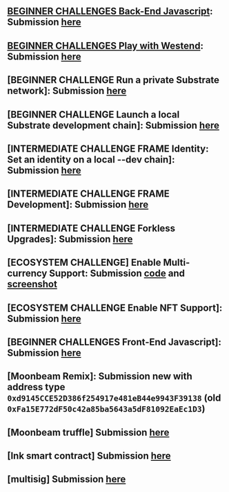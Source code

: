 ## [BEGINNER CHALLENGES Back-End Javascript](https://gitcoin.co/issue/Polkadot-Network/hello-world-by-polkadot/13/100023939): Submission [here](https://github.com/fussyl/polkadot-hello-world/blob/main/back-end.js)
## [BEGINNER CHALLENGES Play with Westend](https://gitcoin.co/issue/Polkadot-Network/hello-world-by-polkadot/15/100023941): Submission [here](https://westend.subscan.io/extrinsic/0x47a07dc44093c3e80ae897453ae6505d2ac8a5e68e3c3187fabdb4d53ab7019e) 
## [BEGINNER CHALLENGE Run a private Substrate network]: Submission [here](https://github.com/fussyl/polkadot-hello-world/blob/main/private-network.png)
## [BEGINNER CHALLENGE Launch a local Substrate development chain]: Submission [here](https://github.com/fussyl/polkadot-hello-world/blob/main/local-private-network.png) 
## [INTERMEDIATE CHALLENGE FRAME Identity: Set an identity on a local --dev chain]: Submission [here](https://github.com/fussyl/polkadot-hello-world/blob/main/Frame%20Identity%20Local%20Dev.png)
## [INTERMEDIATE CHALLENGE FRAME Development]: Submission [here](https://github.com/fussyl/polkadot-hello-world/blob/main/FRAME-Development.md)
## [INTERMEDIATE CHALLENGE Forkless Upgrades]: Submission [here](https://github.com/fussyl/polkadot-hello-world/blob/main/Runtime%20Upgrade.png)
## [ECOSYSTEM CHALLENGE] Enable Multi-currency Support: Submission [code](https://github.com/fussyl/sub-node-orml) and [screenshot](https://github.com/fussyl/sub-node-orml/blob/master/orml-token%20custom%20currency%20transfer.png)
## [ECOSYSTEM CHALLENGE Enable NFT Support]: Submission [here](https://github.com/fussyl/sub-node-orml)
## [BEGINNER CHALLENGES Front-End Javascript]: Submission [here](https://github.com/fussyl/sub-frontend-template-custom)
## [Moonbeam Remix]: Submission new with address type `0xd9145CCE52D386f254917e481eB44e9943F39138` (old `0xFa15E772dF50c42a85ba5643a5dF81092EaEc1D3`)
## [Moonbeam truffle] Submission [here](https://github.com/fussyl/polkadot-hello-world/blob/main/moonbeam-truffle.md)
## [Ink smart contract] Submission [here](https://github.com/fussyl/polkadot-hello-world/blob/main/ink.md)
## [multisig] Submission [here](https://github.com/fussyl/polkadot-hello-world/blob/main/multisig.md)
